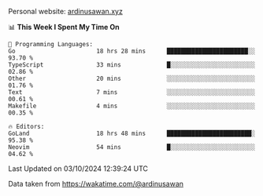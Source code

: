 Personal website: [ardinusawan.xyz](https://ardinusawan.xyz)

<!--START_SECTION:waka-->
📊 **This Week I Spent My Time On** 

```text
💬 Programming Languages: 
Go                       18 hrs 28 mins      ███████████████████████░░   93.70 % 
TypeScript               33 mins             █░░░░░░░░░░░░░░░░░░░░░░░░   02.86 % 
Other                    20 mins             ░░░░░░░░░░░░░░░░░░░░░░░░░   01.76 % 
Text                     7 mins              ░░░░░░░░░░░░░░░░░░░░░░░░░   00.61 % 
Makefile                 4 mins              ░░░░░░░░░░░░░░░░░░░░░░░░░   00.35 % 

🔥 Editors: 
GoLand                   18 hrs 48 mins      ████████████████████████░   95.38 % 
Neovim                   54 mins             █░░░░░░░░░░░░░░░░░░░░░░░░   04.62 % 
```


 Last Updated on 03/10/2024 12:39:24 UTC
<!--END_SECTION:waka-->
Data taken from https://wakatime.com/@ardinusawan

